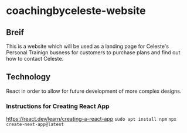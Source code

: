 # coachingbyceleste-website

## Breif
This is a website which will be used as a landing page for Celeste's Personal Trainign busness for customers to purchase plans and find out how to contact Celeste. 

## Technology
React in order to allow for future development of more complex designs. 


### Instructions for Creating React App
https://react.dev/learn/creating-a-react-app
`sudo apt install npm`
`npx create-next-app@latest`